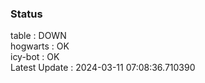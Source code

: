 ### Status


table : DOWN  
hogwarts : OK  
icy-bot : OK  
Latest Update : 2024-03-11 07:08:36.710390
